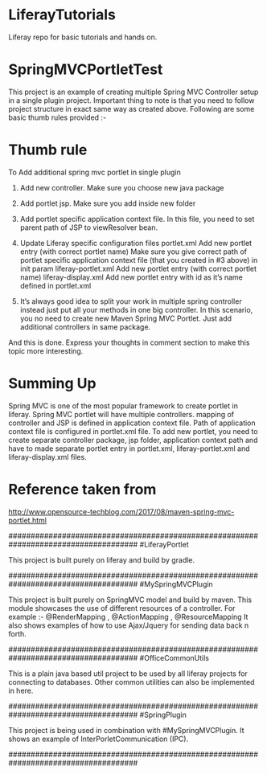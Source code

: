 # LiferayTutorials
Liferay repo for basic tutorials and hands on.


# SpringMVCPortletTest
This project is an example of creating multiple Spring MVC Controller setup in a single plugin project.
Important thing to note is that you need to follow project structure in exact same way as created above. Following are some basic thumb rules provided :- 

# Thumb rule
To Add additional spring mvc portlet in single plugin

 1. Add new controller. Make sure you choose new java package
 2. Add portlet jsp. Make sure you add inside new folder
 3. Add portlet specific application context file. In this file, you need to set parent path of JSP to viewResolver bean.
 4. Update Liferay specific configuration files
      portlet.xml
      Add new portlet entry (with correct portlet name)
      Make sure you give correct path of portlet specific application context file (that you created in #3 above) in init param
      liferay-portlet.xml
      Add new portlet entry (with correct portlet name)
      liferay-display.xml
      Add new portlet entry with id as it’s name defined in portlet.xml

  5. It’s always good idea to split your work in multiple spring controller instead just put all your methods in one big controller. 
     In this scenario, you no need to create new Maven Spring MVC Portlet. 
     Just add additional controllers in same package.

And this is done. Express your thoughts in comment section to make this topic more interesting.

# Summing Up
Spring MVC is one of the most popular framework to create portlet in liferay.
Spring MVC portlet will have multiple controllers.
mapping of controller and JSP is defined in application context file.
Path of application context file is configured in portlet.xml file.
To add new portlet, you need to create separate controller package, jsp folder, application context path and have to made separate portlet entry in portlet.xml, liferay-portlet.xml and liferay-display.xml files.

# Reference taken from 
http://www.opensource-techblog.com/2017/08/maven-spring-mvc-portlet.html

#####################################################################################
#LiferayPortlet

This project is built purely on liferay and build by gradle.

#####################################################################################
#MySpringMVCPlugin

This project is built purely on SpringMVC model and build by maven.
This module showcases the use of different resources of a controller. 
For example :- @RenderMapping , @ActionMapping , @ResourceMapping
It also shows examples of how to use Ajax/Jquery for sending data back n forth.

#####################################################################################
#OfficeCommonUtils

This is a plain java based util project to be used by all liferay projects for connecting to databases.
Other common utilities can also be implemented in here.

#####################################################################################
#SpringPlugin

This project is being used in combination with #MySpringMVCPlugin.
It shows an example of InterPorletCommunication (IPC).

#####################################################################################


